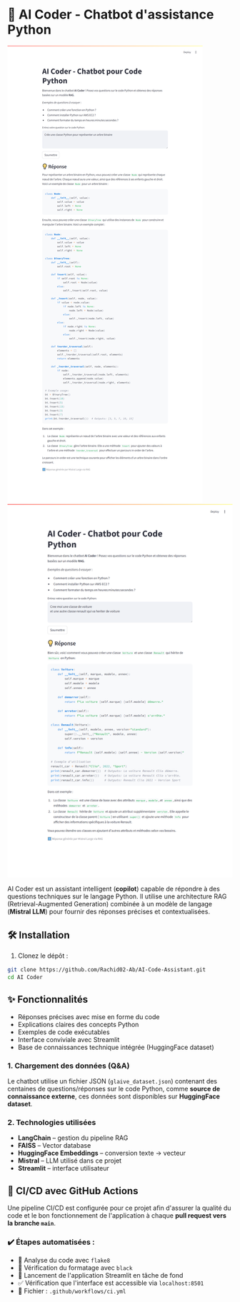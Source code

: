 # 🐍 AI Coder - Chatbot d'assistance Python

![Description de l'image](images/github%20README.png)
![Description de l'image](images/autre%20image.png)

AI Coder est un assistant intelligent (**copilot**) capable de répondre à des questions techniques sur le langage Python. Il utilise une architecture RAG (Retrieval-Augmented Generation) combinée à un modèle de langage (**Mistral LLM**) pour fournir des réponses précises et contextualisées.

## 🛠️ Installation

1. Clonez le dépôt :
```bash
git clone https://github.com/Rachid02-Ab/AI-Code-Assistant.git
cd AI Coder 
```

## ✨ Fonctionnalités

- Réponses précises avec mise en forme du code
- Explications claires des concepts Python
- Exemples de code exécutables
- Interface conviviale avec Streamlit
- Base de connaissances technique intégrée (HuggingFace dataset)

### 1. Chargement des données (Q&A)
Le chatbot utilise un fichier JSON (`glaive_dataset.json`)  contenant des centaines de questions/réponses sur le code Python, comme **source de connaissance externe**, ces données sont disponibles sur **HuggingFace dataset**.

### 2. Technologies utilisées
- **LangChain** – gestion du pipeline RAG
- **FAISS** – Vector database
- **HuggingFace Embeddings** – conversion texte → vecteur
- **Mistral**  – LLM utilisé dans ce projet
- **Streamlit** – interface utilisateur

## 🔁 CI/CD avec GitHub Actions

Une pipeline CI/CD est configurée pour ce projet afin d'assurer la qualité du code et le bon fonctionnement de l'application à chaque **pull request vers la branche `main`**.

### ✔️ Étapes automatisées :

- 🧹 Analyse du code avec `flake8`
- 🎨 Vérification du formatage avec `black`
- 🚀 Lancement de l'application Streamlit en tâche de fond
- ✅ Vérification que l'interface est accessible via `localhost:8501`
- 📂 Fichier : `.github/workflows/ci.yml`
